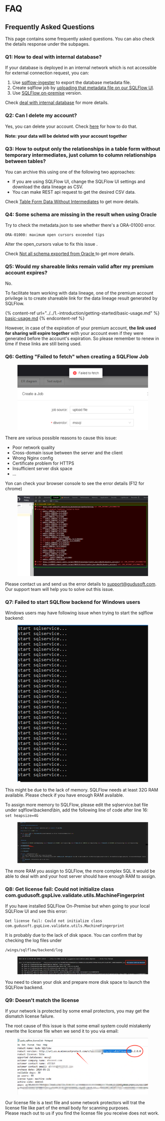 # FAQ

## Frequently Asked Questions

This page contains some frequently asked questions. You can also check the details response under the subpages.

### Q1: How to deal with internal database?

If your database is deployed in an internal network which is not accessible for external connection request, you can:

1. Use [sqlflow-ingester](../../6.-sqlflow-ingester/introduction/) to export the database metadata file.
2. Create sqlflow job by [uploading that metadata file on our SQLFlow UI](../../1.-introduction/ui/job-management/job-sources.md#upload-file).
3. Use [SQLFlow on-premise](../../1.-introduction/installation/versions/cloud-and-on-premise-version.md#install-a-sqlflow-on-premise-version-on-your-own-server) version.

Check [deal with internal database](handling-internal-database.md) for more details.

### Q2: Can I delete my account?

Yes, you can delete your account. Check [here](delete-your-account.md) for how to do that.

**Note: your data will be deleted with your account together**

### Q3: How to output only the relationships in a table form without temporary intermediates, just column to column relationships between tables?

You can archive this using one of the following two approaches:

* If you are using SQLFlow UI, change the SQLFlow UI settings and download the data lineage as CSV.
* You can make REST api request to get the desired CSV data.

Check [Table Form Data Without Intermediates](table-form-data-without-intermediates.md) to get more details.

### Q4: Some schema are missing in the result when using Oracle

Try to check the metadata.json to see whether there's a ORA-01000 error.

```
ORA-01000: maximum open cursors exceeded tips
```

Alter the open\_cursors value to fix this issue .

Check [Not all schema exported from Oracle ](not-all-schema-exported-from-oracle.md)to get more details.

### Q5: Would my shareable links remain valid after my premium account expires?

No.

To facilitate team working with data lineage, one of the premium account privilege is to create shareable link for the data lineage result generated by SQLFlow.

{% content-ref url="../../1.-introduction/getting-started/basic-usage.md" %}
[basic-usage.md](../../1.-introduction/getting-started/basic-usage.md)
{% endcontent-ref %}

However, in case of the expiration of your premium account, **the link used for sharing will expire together** with your account even if they were generated before the account's expiration. So please remember to renew in time if these links are still being used.

### Q6: Getting "Failed to fetch" when creating a SQLFlow Job

<figure><img src="../../.gitbook/assets/aaaaa (1).png" alt=""><figcaption></figcaption></figure>

There are various possible reasons to cause this issue:

* Poor network quality
* Cross-domain issue between the server and the client
* Wrong Nginx config
* Certificate problem for HTTPS
* Insufficient server disk space
* ...

Yon can check your browser console to see the error details (F12 for chrome)

<figure><img src="../../.gitbook/assets/图片 (17).png" alt=""><figcaption></figcaption></figure>

Please contact us and send us the error details to support@gudusoft.com. Our support team will help you to solve out this issue.

### Q7: Failed to start SQLflow backend for Windows users

Windows users may have following issue when trying to start the sqlflow backend:

<figure><img src="../../.gitbook/assets/图片 (19).png" alt=""><figcaption></figcaption></figure>

This might be due to the lack of memory. SQLFlow needs at least 32G RAM available. Please check if you have enough RAM available.

To assign more memory to SQLFlow, please edit the sqlservice.bat file under sqlflow\backend\bin, add the following line of code after line 16:\
`set heapsize=4G`

<figure><img src="../../.gitbook/assets/图片 (20).png" alt=""><figcaption></figcaption></figure>

The more RAM you assign to SQLFlow, the more complex SQL it would be able to deal with and your host server should have enough RAM to assign.

### Q8: Get license fail: Could not initialize class com.gudusoft.gspLive.validate.utils.MachineFingerprint

If you have installed SQLFlow On-Premise but when going to your local SQLFlow UI and see this error:

```
Get license fail: Could not initialize class com.gudusoft.gspLive.validate.utils.MachineFingerprint
```

It is probably due to the lack of disk space. You can confirm that by checking the log files under

```
/wings/sqlflow/backend/log
```

<figure><img src="../../.gitbook/assets/微信图片_20231102102102.jpg" alt=""><figcaption></figcaption></figure>

You need to clean your disk and prepare more disk space to launch the SQLFlow backend.

### Q9: Doesn't match the license&#x20;

If your network is protected by some email protectors, you may get the dismatch license failure.

The root cause of this issue is that some email system could mistakenly rewrite the license file when we send it to you via email:

<figure><img src="../../.gitbook/assets/1716473018781.png" alt=""><figcaption></figcaption></figure>

Our license file is a text file and some network protectors will trat the license file like part of the email body for scanning purposes.\
Please reach out to us if you find the license file you receive does not work.

